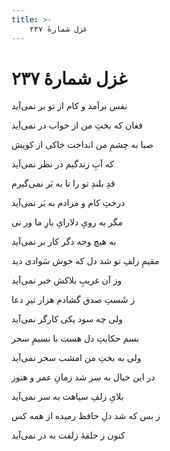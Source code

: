 ```yaml
---
title: >-
    غزل شمارهٔ ۲۳۷
---
```

# غزل شمارهٔ ۲۳۷

<div class="b" id="bn1"><div class="m1"><p>نفس برآمد و کام از تو بر نمی‌آید</p></div>
<div class="m2"><p>فغان که بختِ من از خواب در نمی‌آید</p></div></div>
<div class="b" id="bn2"><div class="m1"><p>صبا به چشمِ من انداخت خاکی از کویش</p></div>
<div class="m2"><p>که آبِ زندگیم در نظر نمی‌آید</p></div></div>
<div class="b" id="bn3"><div class="m1"><p>قدِ بلندِ تو را تا به بَر نمی‌گیرم</p></div>
<div class="m2"><p>درختِ کام و مرادم به بَر نمی‌آید</p></div></div>
<div class="b" id="bn4"><div class="m1"><p>مگر به رویِ دلارایِ یارِ ما ور نی</p></div>
<div class="m2"><p>به هیچ وجه دگر کار بر نمی‌آید</p></div></div>
<div class="b" id="bn5"><div class="m1"><p>مقیمِ زلفِ تو شد دل که خوش سَوادی دید</p></div>
<div class="m2"><p>وز آن غریبِ بلاکش خبر نمی‌آید</p></div></div>
<div class="b" id="bn6"><div class="m1"><p>ز شَستِ صدق گشادم هزار تیرِ دعا</p></div>
<div class="m2"><p>ولی چه سود یکی کارگر نمی‌آید</p></div></div>
<div class="b" id="bn7"><div class="m1"><p>بسم حکایتِ دل هست با نسیمِ سحر</p></div>
<div class="m2"><p>ولی به بختِ من امشب سحر نمی‌آید</p></div></div>
<div class="b" id="bn8"><div class="m1"><p>در این خیال به سر شد زمانِ عمر و هنوز</p></div>
<div class="m2"><p>بلایِ زلفِ سیاهت به سر نمی‌آید</p></div></div>
<div class="b" id="bn9"><div class="m1"><p>ز بس که شد دلِ حافظ رمیده از همه کس</p></div>
<div class="m2"><p>کنون ز حلقهٔ زلفت به در نمی‌آید</p></div></div>